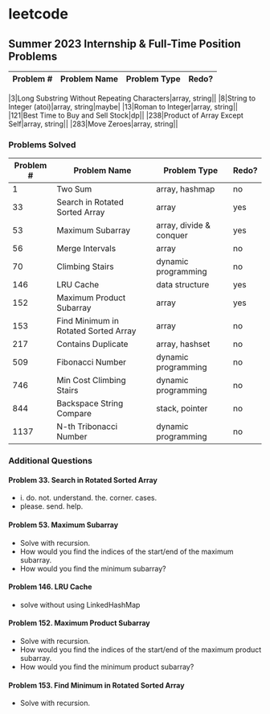# leetcode

## Summer 2023 Internship & Full-Time Position Problems
|Problem #|Problem Name|Problem Type|Redo?|
|-|-|-|-|

|3|Long Substring Without Repeating Characters|array, string||
|8|String to Integer (atoi)|array, string|maybe|
|13|Roman to Integer|array, string||
|121|Best Time to Buy and Sell Stock|dp||
|238|Product of Array Except Self|array, string||
|283|Move Zeroes|array, string||





### Problems Solved

| Problem # | Problem Name             | Problem Type        | Redo? |
| --------- | ------------------------ | ------------------- | - |
| 1         | Two Sum                  | array, hashmap      |no|
| 33		| Search in Rotated Sorted Array | array		 |yes|
| 53		| Maximum Subarray		   | array, divide & conquer |yes|
| 56        | Merge Intervals          | array               |no|
| 70        | Climbing Stairs          | dynamic programming |no|
| 146       | LRU Cache                | data structure      |yes|
| 152		| Maximum Product Subarray | array				 |yes|
| 153		| Find Minimum in Rotated Sorted Array | array 	 |no|
| 217		| Contains Duplicate	   | array, hashset      |no|
| 509       | Fibonacci Number         | dynamic programming |no|
| 746       | Min Cost Climbing Stairs | dynamic programming |no|
| 844       | Backspace String Compare | stack, pointer      |no|
| 1137      | N-th Tribonacci Number   | dynamic programming |no|

### Additional Questions
#### Problem 33. Search in Rotated Sorted Array
- i. do. not. understand. the. corner. cases.
- please. send. help.

#### Problem 53. Maximum Subarray
- Solve with recursion.
- How would you find the indices of the start/end of the maximum subarray.
- How would you find the minimum subarray?

#### Problem 146. LRU Cache
- solve without using LinkedHashMap

#### Problem 152. Maximum Product Subarray
- Solve with recursion.
- How would you find the indices of the start/end of the maximum product subarray.
- How would you find the minimum product subarray?

#### Problem 153. Find Minimum in Rotated Sorted Array
- Solve with recursion.